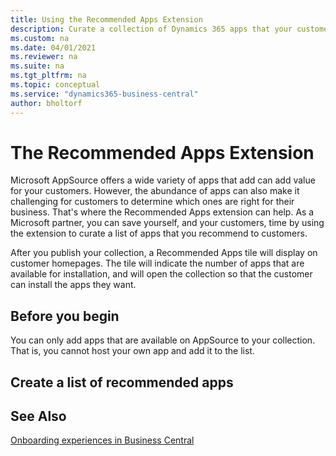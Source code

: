 ```yaml
---
title: Using the Recommended Apps Extension
description: Curate a collection of Dynamics 365 apps that your customers can choose from. 
ms.custom: na
ms.date: 04/01/2021
ms.reviewer: na
ms.suite: na
ms.tgt_pltfrm: na
ms.topic: conceptual
ms.service: "dynamics365-business-central"
author: bholtorf
---
```


# The Recommended Apps Extension
Microsoft AppSource offers a wide variety of apps that add can add value for your customers. However, the abundance of apps can also make it challenging for customers to determine which ones are right for their business. That's where the Recommended Apps extension can help. As a Microsoft partner, you can save yourself, and your customers, time by using the extension to curate a list of apps that you recommend to customers. 

After you publish your collection, a Recommended Apps tile will display on customer homepages. The tile will indicate the number of apps that are available for installation, and will open the collection so that the customer can install the apps they want.

<!--

Can you organize the list into categories? For example, can you create different categories for different types of businesses?


Can you offer different lists to different customers?


How does the "Recommended by" filter work?


How do you display the list in customer tenants?


What happens if an app requires payment?


Does it require any permissions?


Which home page does the tile display on?

-->

## Before you begin
You can only add apps that are available on AppSource to your collection. That is, you cannot host your own app and add it to the list. 

## Create a list of recommended apps


## See Also
[Onboarding experiences in Business Central](/../administration/onboarding-experiences)